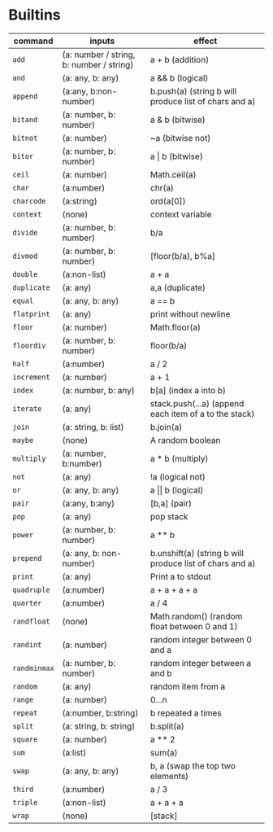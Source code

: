 # Builtins
 command | inputs | effect
 ---|---|---
|`add`| (a: number / string, b: number / string) | a + b (addition) |
|`and`| (a: any, b: any) | a && b (logical)|
|`append`| (a:any, b:non-number) | b.push(a) (string b will produce list of chars and a)|
|`bitand`| (a: number, b: number)| a & b (bitwise) |
|`bitnot`| (a: number) | ~a (bitwise not) |
|`bitor`| (a: number, b: number)| a \| b (bitwise) |
|`ceil`| (a: number) | Math.ceil(a) |
|`char`| (a:number) | chr(a) |
|`charcode`| (a:string) | ord(a[0]) |
|`context`| (none) | context variable |
|`divide`| (a: number, b: number) | b/a |
|`divmod`| (a: number, b: number) | [floor(b/a), b%a] |
|`double`| (a:non-list) | a + a |
|`duplicate`| (a: any) | a,a (duplicate) |
|`equal`|(a: any, b: any) | a == b |
|`flatprint`|(a: any) | print without newline |
|`floor`| (a: number) | Math.floor(a) |
|`floordiv`| (a: number, b: number) | floor(b/a) |
|`half`| (a:number) | a / 2 |
|`increment`|(a: number) | a + 1|
|`index`| (a: number, b: any) | b\[a\] (index a into b) |
|`iterate`| (a: any) | stack.push(...a) (append each item of a to the stack) |
|`join`| (a: string, b: list) | b.join(a) |
|`maybe`| (none) | A random boolean |
|`multiply`| (a: number, b:number) | a * b (multiply)|
|`not`| (a: any) | !a (logical not)  |
|`or`| (a: any, b: any) | a \|\| b (logical)|
|`pair`| (a:any, b:any) | \[b,a\] (pair) |
|`pop`|(a: any) | pop stack |
|`power`| (a: number, b: number) | a ** b
|`prepend`| (a: any, b: non-number) | b.unshift(a) (string b will produce list of chars and a) |
|`print`|(a: any) | Print a to stdout|
|`quadruple`| (a:number) | a + a + a + a |
|`quarter`| (a:number) | a / 4 |
|`randfloat`| (none) | Math.random() (random float between 0 and 1)
|`randint`| (a: number) | random integer between 0 and a |
|`randminmax`| (a:  number, b: number) | random integer between a and b |
|`random`| (a: any) | random item from a |
|`range`| (a: number) | 0...n |
|`repeat`| (a:number, b:string) | b repeated a times
|`split`| (a: string, b: string) | b.split(a) |
|`square`| (a: number) | a ** 2 |
|`sum`| (a:list) | sum(a) |
|`swap`| (a: any, b: any) | b, a (swap the top two elements) |
|`third`| (a:number) | a / 3 |
|`triple`| (a:non-list) | a + a + a |
|`wrap`| (none) | \[stack\] |